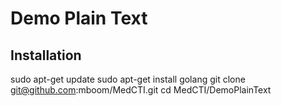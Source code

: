 Demo Plain Text
===============

Installation
------------

sudo apt-get update
sudo apt-get install golang
git clone git@github.com:mboom/MedCTI.git
cd MedCTI/DemoPlainText